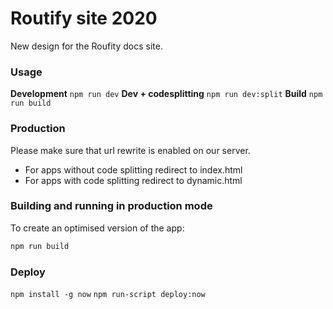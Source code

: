 # Routify site 2020

New design for the Roufity docs site.

### Usage

**Development** ``npm run dev``
**Dev + codesplitting** ``npm run dev:split``
**Build** ``npm run build``

### Production

Please make sure that url rewrite is enabled on our server.

- For apps without code splitting redirect to index.html
- For apps with code splitting redirect to dynamic.html

### Building and running in production mode

To create an optimised version of the app:

```bash
npm run build
```

### Deploy

`npm install -g now`
`npm run-script deploy:now`
